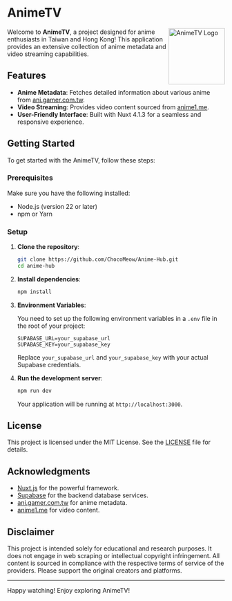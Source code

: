 # AnimeTV

<img align="right" src="https://github.com/ChocoMeow/Anime-Hub/blob/main/public/icons/icon_512x512.png" width=130 alt="AnimeTV Logo">

Welcome to **AnimeTV**, a project designed for anime enthusiasts in Taiwan and Hong Kong! This application provides an extensive collection of anime metadata and video streaming capabilities.

## Features

- **Anime Metadata**: Fetches detailed information about various anime from [ani.gamer.com.tw](https://ani.gamer.com.tw).
- **Video Streaming**: Provides video content sourced from [anime1.me](https://anime1.me).
- **User-Friendly Interface**: Built with Nuxt 4.1.3 for a seamless and responsive experience.

## Getting Started

To get started with the AnimeTV, follow these steps:

### Prerequisites

Make sure you have the following installed:

- Node.js (version 22 or later)
- npm or Yarn

### Setup

1. **Clone the repository**:

   ```bash
   git clone https://github.com/ChocoMeow/Anime-Hub.git
   cd anime-hub
   ```

2. **Install dependencies**:

   ```bash
   npm install
   ```

3. **Environment Variables**:

   You need to set up the following environment variables in a `.env` file in the root of your project:

   ```plaintext
   SUPABASE_URL=your_supabase_url
   SUPABASE_KEY=your_supabase_key
   ```

   Replace `your_supabase_url` and `your_supabase_key` with your actual Supabase credentials.

4. **Run the development server**:

   ```bash
   npm run dev
   ```

   Your application will be running at `http://localhost:3000`.

## License

This project is licensed under the MIT License. See the [LICENSE](LICENSE) file for details.

## Acknowledgments

- [Nuxt.js](https://nuxtjs.org) for the powerful framework.
- [Supabase](https://supabase.io) for the backend database services.
- [ani.gamer.com.tw](https://ani.gamer.com.tw) for anime metadata.
- [anime1.me](https://anime1.me) for video content.

## Disclaimer

This project is intended solely for educational and research purposes. It does not engage in web scraping or intellectual copyright infringement. All content is sourced in compliance with the respective terms of service of the providers. Please support the original creators and platforms.

---

Happy watching! Enjoy exploring AnimeTV!